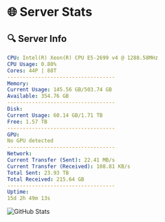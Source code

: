# 🌐 Server Stats
## 🔍 Server Info
```yaml
CPU: Intel(R) Xeon(R) CPU E5-2699 v4 @ 1288.58MHz
CPU Usage: 0.80%
Cores: 44P | 88T
-----------------------------------
Memory:
Current Usage: 145.56 GB/503.74 GB
Available: 354.76 GB
-----------------------------------
Disk:
Current Usage: 60.14 GB/1.71 TB
Free: 1.57 TB
-----------------------------------
GPU:
No GPU detected
-----------------------------------
Network:
Current Transfer (Sent): 22.41 MB/s
Current Transfer (Received): 108.81 KB/s
Total Sent: 23.93 TB
Total Received: 215.64 GB
-----------------------------------
Uptime:
15d 2h 49m 13s
```
![GitHub Stats](https://img.shields.io/badge/Updated-2025-03-23_00:12:02-blue)